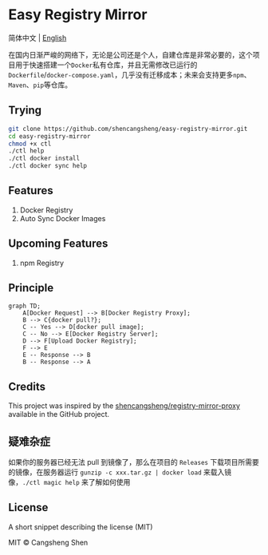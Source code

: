 # Easy Registry Mirror

简体中文 | [English](./i18n/README.us-en.md)

在国内日渐严峻的网络下，无论是公司还是个人，自建仓库是非常必要的，这个项目用于快速搭建一个`Docker`私有仓库，并且无需修改已运行的`Dockerfile`/`docker-compose.yaml`，几乎没有迁移成本；未来会支持更多`npm`、`Maven`、`pip`等仓库。

## Trying

```bash
git clone https://github.com/shencangsheng/easy-registry-mirror.git
cd easy-registry-mirror
chmod +x ctl
./ctl help
./ctl docker install
./ctl docker sync help
```

## Features

1. Docker Registry
2. Auto Sync Docker Images

## Upcoming Features

1. npm Registry

## Principle

```mermaid
graph TD;
    A[Docker Request] --> B[Docker Registry Proxy];
    B --> C{docker pull?};
    C -- Yes --> D[docker pull image];
    C -- No --> E[Docker Registry Server];
    D --> F[Upload Docker Registry];
    F --> E
    E -- Response --> B
    B -- Response --> A
```

## Credits

This project was inspired by the [shencangsheng/registry-mirror-proxy](https://github.com/shencangsheng/registry-mirror-proxy) available in the GitHub project.

## 疑难杂症

如果你的服务器已经无法 pull 到镜像了，那么在项目的 `Releases` 下载项目所需要的镜像，在服务器运行 `gunzip -c xxx.tar.gz | docker load` 来载入镜像，`./ctl magic help` 来了解如何使用

## License

A short snippet describing the license (MIT)

MIT © Cangsheng Shen

